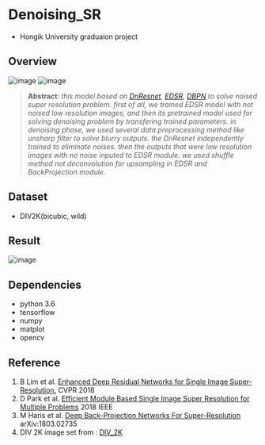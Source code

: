# Denoising_SR
* Hongik University graduaion project


## Overview
![image](https://user-images.githubusercontent.com/36150943/91537587-8028c600-e951-11ea-817d-eee18bee4481.png)
![image](https://user-images.githubusercontent.com/36150943/91537537-68e9d880-e951-11ea-9a12-6b6ec8c4e214.png)
> __Abstract__: _this model based on [DnResnet](https://ieeexplore.ieee.org/document/8575286), [EDSR](https://arxiv.org/abs/1707.02921), [DBPN](https://arxiv.org/abs/1803.02735)
to solve noised super resolution problem. first of all, we trained EDSR model with not noised low resolution images, and then its pretrained model used for solving denoising 
problem by transfering trained parameters. in denoising phase, we used several data preprocessing method like unsharp filter to solve blurry outputs. the DnResnet independently trained to eliminate noises. then the outputs that were low resolution images with no noise
inputed to EDSR module. we used shuffle method not deconvolution for upsampling in EDSR and BackProjection module._


## Dataset 
* DIV2K(bicubic, wild)

## Result

![image](https://user-images.githubusercontent.com/36150943/91540392-b2d4bd80-e955-11ea-8751-c807dd09ca11.png)



## Dependencies
* python 3.6
* tensorflow
* numpy
* matplot
* opencv

## Reference
1. B Lim et al. [Enhanced Deep Residual Networks for Single Image Super-Resolution.](https://arxiv.org/abs/1707.02921) CVPR 2018
2. D Park et al. [Efficient Module Based Single Image Super Resolution for Multiple Problems](https://ieeexplore.ieee.org/document/8575286) 2018 IEEE
3. M Haris et al. [Deep Back-Projection Networks For Super-Resolution](https://arxiv.org/abs/1803.02735) arXiv:1803.02735
2. DIV 2K image set from : [DIV_2K](https://data.vision.ee.ethz.ch/cvl/DIV2K/)
